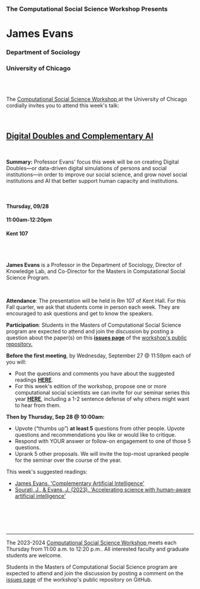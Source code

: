 

<h3 class=pfblock-header> The Computational Social Science Workshop Presents </h3>

<h1 class=pfblock-header3> James Evans</h1>
<h3 class=pfblock-header3> Department of Sociology </h3>
<h3 class=pfblock-header3> University of Chicago </h3>

<br><br>

<p class=pfblock-header3>The <a href="https://github.com/uchicago-computation-workshop/Fall2023"> Computational Social Science Workshop </a> at the University of Chicago cordially invites you to attend this week's talk:</p>

<br>

<div class=pfblock-header3>
<h2 class=pfblock-header>
  <a href=https://github.com/uchicago-computation-workshop/Fall2023/evans> Digital Doubles and Complementary AI </a>
</h2>

<br>
</div>


<p class=footertext2>

**Summary:** Professor Evans' focus this week will be on creating Digital Doubles—or data-driven digital simulations of persons and social institutions—in order to improve our social science, and grow novel social institutions and AI that better support human capacity and institutions.

</p>

<br>

<h4 class=pfblock-header3> Thursday, 09/28 </h4>
<h4 class=pfblock-header3> 11:00am-12:20pm </h4>
<h4 class=pfblock-header3> Kent 107 </h4>


<br><br>

<p class=footertext2>

**James Evans** is a Professor in the Department of Sociology, Director of Knowledge Lab, and Co-Director for the Masters in Computational Social Science Program.
</p>

<br>

<p class=footertext2>

**Attendance**: The presentation will be held in Rm 107 of Kent Hall. For this Fall quarter, we ask that students come in person each week. They are encouraged to ask questions and get to know the speakers.
</p>

<p class=footertext2>

**Participation**: Students in the Masters of Computational Social Science program are expected to attend and join the discussion by posting a question about the paper(s) on this **[issues page](https://github.com/uchicago-computation-workshop/Fall2023/issues/2)** of the <a href="https://github.com/uchicago-computation-workshop"> workshop's public repository.</a>

<p class=footertext2>

**Before the first meeting**, by Wednesday, September 27 @ 11:59pm each of you will:

- Post the questions and comments you have about the suggested readings **[HERE](https://github.com/uchicago-computation-workshop/Fall2023/issues/2)**. 
- For this week's edition of the workshop, propose one or more computational social scientists we can invite for our seminar series this year **[HERE](https://github.com/uchicago-computation-workshop/Fall2023/issues/1)**, including a 1-2 sentence defense of why others might want to hear from them.

**Then by Thursday, Sep 28 @ 10:00am:**

- Upvote (“thumbs up”) **at least 5** questions from other people. Upvote questions and recommendations you like or would like to critique.
- Respond with YOUR answer or follow-on engagement to one of those 5 questions. 
- Uprank 5 other proposals. We will invite the top-most upranked people for the seminar over the course of the year. 
</p>


This week's suggested readings:

- [James Evans. 'Complementary Artificial Intelligence'](https://github.com/uchicago-computation-workshop/Fall2023/blob/main/9:28_evans_ComplementaryAIShare.pdf)
- [Sourati, J., & Evans, J. (2023). 'Accelerating science with human-aware artificial intelligence'](https://github.com/uchicago-computation-workshop/Fall2023/blob/main/9:28_evans_s41562-023-01648-z%20(1).pdf)

<br>

<br><br>

---

<p class=footertext> The 2023-2024 <a href="https://github.com/uchicago-computation-workshop/Fall2023"> Computational Social Science Workshop </a> meets each Thursday from 11:00 a.m. to 12:20 p.m.. All interested faculty and graduate students are welcome.</p>


<p class=footertext>Students in the Masters of Computational Social Science program are expected to attend and join the discussion by posting a comment on the <a href=https://github.com/uchicago-computation-workshop/Fall2023/issues>issues page</a> of the workshop's public repository on GitHub.</a></p>
